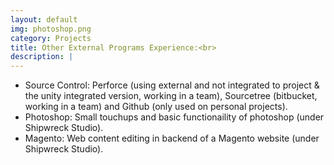 ```yaml
---
layout: default
img: photoshop.png
category: Projects
title: Other External Programs Experience:<br>
description: |
---
```

 - Source Control: Perforce (using external and not integrated to project & the unity integrated version, working in a team), Sourcetree (bitbucket, working in a team) and Github (only used on personal projects). <br>
 - Photoshop: Small touchups and basic functionaility of photoshop (under Shipwreck Studio). <br>
 - Magento: Web content editing in backend of a Magento website (under Shipwreck Studio).